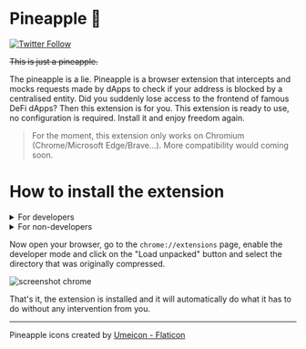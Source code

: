 # Pineapple 🍍

[![Twitter Follow](https://img.shields.io/twitter/follow/qdqd___?style=social)](https://twitter.com/qdqd___)

~~This is just a pineapple.~~

The pineapple is a lie. Pineapple is a browser extension that intercepts and mocks requests made by dApps to check if your address is blocked by a centralised entity. Did you suddenly lose access to the frontend of famous DeFi dApps? Then this extension is for you. This extension is ready to use, no configuration is required. Install it and enjoy freedom again.

> For the moment, this extension only works on Chromium (Chrome/Microsoft Edge/Brave...). More compatibility would coming soon.

# How to install the extension

<details>
  <summary>For developers</summary>
  
`pnpm` is required for this repository, before anything else, please install it [following the official documentation](https://pnpm.io/installation).

Once `pnpm` installed, run these command to install the dependencies and build the extension

```bash
pnpm i && pnpm build -- --zip
```

At the root of the repository, a new directory called `build` has been created. This directory should have a file called `chrome-mv3-prod.zip`. Uncompress it because you will need it for the last step.

</details>

<details>
  <summary>For non-developers</summary>

Go to the [release page](https://github.com/qd-qd/pineapple/releases) of this repository and download the extension from the last release. Once downloaded, uncompress the file.

</details>

Now open your browser, go to the `chrome://extensions` page, enable the developer mode and click on the "Load unpacked" button and select the directory that was originally compressed.

![screenshot chrome](./public/screenshot-chrome.png)

That's it, the extension is installed and it will automatically do what it has to do without any intervention from you.

---

Pineapple icons created by [Umeicon - Flaticon](https://www.flaticon.com/free-icons/pineapple)
